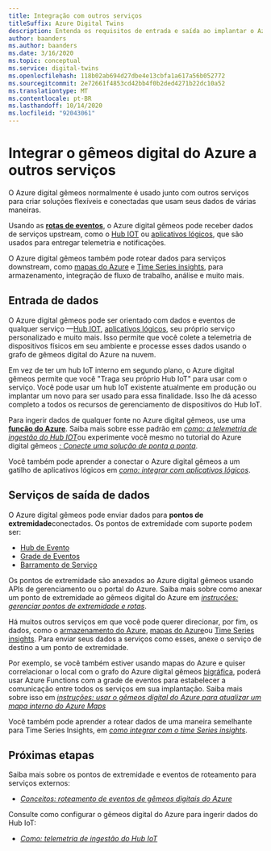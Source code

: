 ```yaml
---
title: Integração com outros serviços
titleSuffix: Azure Digital Twins
description: Entenda os requisitos de entrada e saída ao implantar o Azure digital gêmeos.
author: baanders
ms.author: baanders
ms.date: 3/16/2020
ms.topic: conceptual
ms.service: digital-twins
ms.openlocfilehash: 118b02ab694d27dbe4e13cbfa1a617a56b052772
ms.sourcegitcommit: 2e72661f4853cd42bb4f0b2ded4271b22dc10a52
ms.translationtype: MT
ms.contentlocale: pt-BR
ms.lasthandoff: 10/14/2020
ms.locfileid: "92043061"
---
```

# <a name="integrate-azure-digital-twins-with-other-services"></a>Integrar o gêmeos digital do Azure a outros serviços

O Azure digital gêmeos normalmente é usado junto com outros serviços para criar soluções flexíveis e conectadas que usam seus dados de várias maneiras.

Usando as [**rotas de eventos**](concepts-route-events.md), o Azure digital gêmeos pode receber dados de serviços upstream, como o [Hub IOT](../iot-hub/about-iot-hub.md) ou [aplicativos lógicos](../logic-apps/logic-apps-overview.md), que são usados para entregar telemetria e notificações. 

O Azure digital gêmeos também pode rotear dados para serviços downstream, como [mapas do Azure](../azure-maps/about-azure-maps.md) e [Time Series insights](../time-series-insights/overview-what-is-tsi.md), para armazenamento, integração de fluxo de trabalho, análise e muito mais. 

## <a name="data-ingress"></a>Entrada de dados

O Azure digital gêmeos pode ser orientado com dados e eventos de qualquer serviço —[Hub IOT](../iot-hub/about-iot-hub.md), [aplicativos lógicos](../logic-apps/logic-apps-overview.md), seu próprio serviço personalizado e muito mais. Isso permite que você colete a telemetria de dispositivos físicos em seu ambiente e processe esses dados usando o grafo de gêmeos digital do Azure na nuvem.

Em vez de ter um hub IoT interno em segundo plano, o Azure digital gêmeos permite que você "Traga seu próprio Hub IoT" para usar com o serviço. Você pode usar um hub IoT existente atualmente em produção ou implantar um novo para ser usado para essa finalidade. Isso lhe dá acesso completo a todos os recursos de gerenciamento de dispositivos do Hub IoT.

Para ingerir dados de qualquer fonte no Azure digital gêmeos, use uma [**função do Azure**](../azure-functions/functions-overview.md). Saiba mais sobre esse padrão em [*como: a telemetria de ingestão do Hub IOT*](how-to-ingest-iot-hub-data.md)ou experimente você mesmo no tutorial do Azure digital gêmeos [*: Conecte uma solução de ponta a ponta*](tutorial-end-to-end.md). 

Você também pode aprender a conectar o Azure digital gêmeos a um gatilho de aplicativos lógicos em [*como: integrar com aplicativos lógicos*](how-to-integrate-logic-apps.md).

## <a name="data-egress-services"></a>Serviços de saída de dados

O Azure digital gêmeos pode enviar dados para **pontos de extremidade**conectados. Os pontos de extremidade com suporte podem ser:
* [Hub de Evento](../event-hubs/event-hubs-about.md)
* [Grade de Eventos](../event-grid/overview.md)
* [Barramento de Serviço](../service-bus-messaging/service-bus-messaging-overview.md)

Os pontos de extremidade são anexados ao Azure digital gêmeos usando APIs de gerenciamento ou o portal do Azure. Saiba mais sobre como anexar um ponto de extremidade ao gêmeos digital do Azure em [*instruções: gerenciar pontos de extremidade e rotas*](how-to-manage-routes-apis-cli.md).

Há muitos outros serviços em que você pode querer direcionar, por fim, os dados, como o [armazenamento do Azure](../storage/common/storage-introduction.md), [mapas do Azure](../azure-maps/about-azure-maps.md)ou [Time Series insights](../time-series-insights/overview-what-is-tsi.md). Para enviar seus dados a serviços como esses, anexe o serviço de destino a um ponto de extremidade.

Por exemplo, se você também estiver usando mapas do Azure e quiser correlacionar o local com o grafo do Azure digital gêmeos [bigráfica](concepts-twins-graph.md), poderá usar Azure Functions com a grade de eventos para estabelecer a comunicação entre todos os serviços em sua implantação. Saiba mais sobre isso em [ *instruções: usar o gêmeos digital do Azure para atualizar um mapa interno do Azure Maps*](how-to-integrate-maps.md)

Você também pode aprender a rotear dados de uma maneira semelhante para Time Series Insights, em [*como integrar com o time Series insights*](how-to-integrate-time-series-insights.md).

## <a name="next-steps"></a>Próximas etapas

Saiba mais sobre os pontos de extremidade e eventos de roteamento para serviços externos:
* [*Conceitos: roteamento de eventos de gêmeos digitais do Azure*](concepts-route-events.md)

Consulte como configurar o gêmeos digital do Azure para ingerir dados do Hub IoT:
* [*Como: telemetria de ingestão do Hub IoT*](how-to-ingest-iot-hub-data.md)